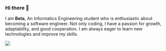 ### Hi there 👋

I am **Beta**, An Informatics Engineering student who is enthusiastic about becoming a software engineer. Not only coding, I have a passion for growth, adaptability, and good cooperation. I am always eager to learn new technologies and improve my skills.


[![](https://komarev.com/ghpvc/?username=akuBetaa&color=blue&label=Profile%20Views)](https://github.com/akuBetaa/akuBetaa)
